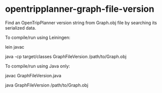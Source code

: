 opentripplanner-graph-file-version
==================================

Find an OpenTripPlanner version string from Graph.obj file by searching its serialized data.


To compile/run using Leiningen: 

lein javac

java -cp target/classes GraphFileVersion /path/to/Graph.obj


To compile/run using Java only:

javac GraphFileVersion.java

java GraphFileVersion /path/to/Graph.obj

